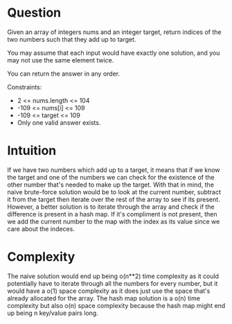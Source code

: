# Question

Given an array of integers nums and an integer target, return indices of the two numbers such that they add up to target.

You may assume that each input would have exactly one solution, and you may not use the same element twice.

You can return the answer in any order.

Constraints:

- 2 <= nums.length <= 104
- -109 <= nums[i] <= 109
- -109 <= target <= 109
- Only one valid answer exists.

# Intuition

If we have two numbers which add up to a target, it means that if we know the target and one of the numbers we can check for the existence of the other number that's needed to make up the target. With that in mind, the naive brute-force solution would be to look at the current number, subtract it from the target then iterate over the rest of the array to see if its present. However, a better solution is to iterate through the array and check if the difference is present in a hash map. If it's compliment is not present, then we add the current number to the map with the index as its value since we care about the indeces.

# Complexity

The naive solution would end up being o(n\*\*2) time complexity as it could potentially have to iterate through all the numbers for every number, but it would have a o(1) space complexity as it does just use the space that's already allocated for the array. The hash map solution is a o(n) time complexity but also o(n) space complexity because the hash map might end up being n key/value pairs long.
